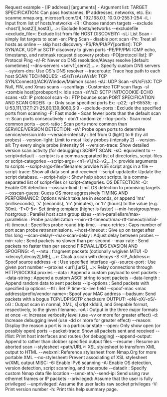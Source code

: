  Request example - [IP address] [arguments]
    - Argument list:
        TARGET SPECIFICATION:
            Can pass hostnames, IP addresses, networks, etc.
            Ex: scanme.nmap.org, microsoft.com/24, 192.168.0.1; 10.0.0-255.1-254
            -iL <inputfilename>: Input from list of hosts/networks
            -iR <num hosts>: Choose random targets
            --exclude <host1[,host2][,host3],...>: Exclude hosts/networks
            --excludefile <exclude_file>: Exclude list from file
        HOST DISCOVERY:
            -sL: List Scan - simply list targets to scan
            -sn: Ping Scan - disable port scan
            -Pn: Treat all hosts as online -- skip host discovery
            -PS/PA/PU/PY[portlist]: TCP SYN/ACK, UDP or SCTP discovery to given ports
            -PE/PP/PM: ICMP echo, timestamp, and netmask request discovery probes
            -PO[protocol list]: IP Protocol Ping
            -n/-R: Never do DNS resolution/Always resolve [default: sometimes]
            --dns-servers <serv1[,serv2],...>: Specify custom DNS servers
            --system-dns: Use OS's DNS resolver
            --traceroute: Trace hop path to each host
        SCAN TECHNIQUES:
            -sS/sT/sA/sW/sM: TCP SYN/Connect()/ACK/Window/Maimon scans
            -sU: UDP Scan
            -sN/sF/sX: TCP Null, FIN, and Xmas scans
            --scanflags <flags>: Customize TCP scan flags
            -sI <zombie host[:probeport]>: Idle scan
            -sY/sZ: SCTP INIT/COOKIE-ECHO scans
            -sO: IP protocol scan
            -b <FTP relay host>: FTP bounce scan
            PORT SPECIFICATION AND SCAN ORDER:
            -p <port ranges>: Only scan specified ports
            Ex: -p22; -p1-65535; -p U:53,111,137,T:21-25,80,139,8080,S:9
            --exclude-ports <port ranges>: Exclude the specified ports from scanning
            -F: Fast mode - Scan fewer ports than the default scan
            -r: Scan ports consecutively - don't randomize
            --top-ports <number>: Scan <number> most common ports
            --port-ratio <ratio>: Scan ports more common than <ratio>
        SERVICE/VERSION DETECTION:
            -sV: Probe open ports to determine service/version info
            --version-intensity <level>: Set from 0 (light) to 9 (try all probes)
            --version-light: Limit to most likely probes (intensity 2)
            --version-all: Try every single probe (intensity 9)
            --version-trace: Show detailed version scan activity (for debugging)
        SCRIPT SCAN:
            -sC: equivalent to --script=default
            --script=<Lua scripts>: <Lua scripts> is a comma separated list of
                directories, script-files or script-categories
            --script-args=<n1=v1,[n2=v2,...]>: provide arguments to scripts
            --script-args-file=filename: provide NSE script args in a file
            --script-trace: Show all data sent and received
            --script-updatedb: Update the script database.
            --script-help=<Lua scripts>: Show help about scripts.
                <Lua scripts> is a comma-separated list of script-files or
                script-categories.
        OS DETECTION:
            -O: Enable OS detection
            --osscan-limit: Limit OS detection to promising targets
            --osscan-guess: Guess OS more aggressively
        TIMING AND PERFORMANCE:
            Options which take <time> are in seconds, or append 'ms' (milliseconds),
            's' (seconds), 'm' (minutes), or 'h' (hours) to the value (e.g. 30m).
            -T<0-5>: Set timing template (higher is faster)
            --min-hostgroup/max-hostgroup <size>: Parallel host scan group sizes
            --min-parallelism/max-parallelism <numprobes>: Probe parallelization
            --min-rtt-timeout/max-rtt-timeout/initial-rtt-timeout <time>: Specifies
            probe round trip time.
            --max-retries <tries>: Caps number of port scan probe retransmissions.
            --host-timeout <time>: Give up on target after this long
            --scan-delay/--max-scan-delay <time>: Adjust delay between probes
            --min-rate <number>: Send packets no slower than <number> per second
            --max-rate <number>: Send packets no faster than <number> per second
        FIREWALL/IDS EVASION AND SPOOFING:
            -f; --mtu <val>: fragment packets (optionally w/given MTU)
            -D <decoy1,decoy2[,ME],...>: Cloak a scan with decoys
            -S <IP_Address>: Spoof source address
            -e <iface>: Use specified interface
            -g/--source-port <portnum>: Use given port number
            --proxies <url1,[url2],...>: Relay connections through HTTP/SOCKS4 proxies
            --data <hex string>: Append a custom payload to sent packets
            --data-string <string>: Append a custom ASCII string to sent packets
            --data-length <num>: Append random data to sent packets
            --ip-options <options>: Send packets with specified ip options
            --ttl <val>: Set IP time-to-live field
            --spoof-mac <mac address/prefix/vendor name>: Spoof your MAC address
            --badsum: Send packets with a bogus TCP/UDP/SCTP checksum
        OUTPUT:
            -oN/-oX/-oS/-oG <file>: Output scan in normal, XML, s|<rIpt kIddi3,
            and Grepable format, respectively, to the given filename.
            -oA <basename>: Output in the three major formats at once
            -v: Increase verbosity level (use -vv or more for greater effect)
            -d: Increase debugging level (use -dd or more for greater effect)
            --reason: Display the reason a port is in a particular state
            --open: Only show open (or possibly open) ports
            --packet-trace: Show all packets sent and received
            --iflist: Print host interfaces and routes (for debugging)
            --append-output: Append to rather than clobber specified output files
            --resume <filename>: Resume an aborted scan
            --stylesheet <path/URL>: XSL stylesheet to transform XML output to HTML
            --webxml: Reference stylesheet from Nmap.Org for more portable XML
            --no-stylesheet: Prevent associating of XSL stylesheet w/XML output
        MISC:
            -6: Enable IPv6 scanning
            -A: Enable OS detection, version detection, script scanning, and traceroute
            --datadir <dirname>: Specify custom Nmap data file location
            --send-eth/--send-ip: Send using raw ethernet frames or IP packets
            --privileged: Assume that the user is fully privileged
            --unprivileged: Assume the user lacks raw socket privileges
            -V: Print version number
            -h: Print this help summary page.